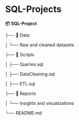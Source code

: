 # SQL-Projects


**📦 SQL-Project**

├── 📁 Data

│   └── Raw and cleaned datasets

├── 📁 Scripts

│   ├── Queries.sql

│   ├── DataCleaning.sql

│   ├── ETL.sql

├── 📁 Reports

│   └── Insights and visualizations

└── README.md

